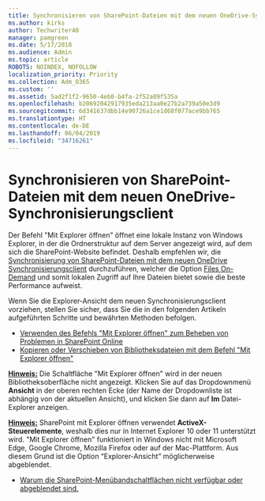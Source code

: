 ```yaml
---
title: Synchronisieren von SharePoint-Dateien mit dem neuen OneDrive-Synchronisierungsclient
ms.author: kirks
author: Techwriter40
manager: pamgreen
ms.date: 5/17/2018
ms.audience: Admin
ms.topic: article
ROBOTS: NOINDEX, NOFOLLOW
localization_priority: Priority
ms.collection: Adm_O365
ms.custom: ''
ms.assetid: 5ad2f1f2-9650-4eb0-b4fa-2f52a09f535a
ms.openlocfilehash: b20692042917935eda213aa0e27b2a739a50e3d9
ms.sourcegitcommit: 6d341637dbb14e90726a1ce1d68f077ace9bb765
ms.translationtype: HT
ms.contentlocale: de-DE
ms.lasthandoff: 06/04/2019
ms.locfileid: "34716261"
---
```

# <a name="sync-sharepoint-files-with-the-new-onedrive-sync-client"></a>Synchronisieren von SharePoint-Dateien mit dem neuen OneDrive-Synchronisierungsclient

<p>
  <span style="mso-bidi-font-family: Calibri; mso-bidi-theme-font: minor-latin;">Der Befehl "Mit Explorer öffnen" öffnet eine lokale Instanz von Windows Explorer, in der die Ordnerstruktur auf dem Server angezeigt wird, auf dem sich die SharePoint-Website befindet. Deshalb empfehlen wir, die <a href="https://support.office.com/de-DE/article/sync-sharepoint-files-with-the-new-onedrive-sync-client-6de9ede8-5b6e-4503-80b2-6190f3354a88">Synchronisierung von SharePoint-Dateien mit dem neuen OneDrive Synchronisierungsclient</a> durchzuführen, welcher die Option <a href="https://support.office.com/de-DE/article/learn-about-onedrive-files-on-demand-0e6860d3-d9f3-4971-b321-7092438fb38e">Files On-Demand</a> und somit lokalen Zugriff auf Ihre Dateien bietet sowie die beste Performance aufweist.</span></p> <p><span style="mso-bidi-font-family: Calibri; mso-bidi-theme-font: minor-latin;">Wenn Sie die Explorer-Ansicht dem neuen Synchronisierungsclient vorziehen, stellen Sie sicher, dass Sie die in den folgenden Artikeln aufgeführten Schritte und bewährten Methoden befolgen.</span></p> <ul> <li>
  <span style="mso-bidi-font-family: Calibri; mso-bidi-theme-font: minor-latin;">
  <a href="https://support.office.com/de-DE/article/How-to-use-the-Open-with-Explorer-command-to-troubleshoot-issues-in-SharePoint-Online-87155331-0c92-4224-a4c1-da5c21c4ade4">Verwenden des Befehls "Mit Explorer öffnen" zum Beheben von Problemen in SharePoint Online</a></span></li> <li>
  <span style="mso-bidi-font-family: Calibri; mso-bidi-theme-font: minor-latin;">
  <a href="https://support.office.com/de-DE/article/copy-or-move-library-files-by-using-open-with-explorer-aaee7bfb-e2a1-42ee-8fc0-bcc0754f04d2">Kopieren oder Verschieben von Bibliotheksdateien mit dem Befehl "Mit Explorer öffnen"</a></span></li> </ul> <p><strong style="mso-bidi-font-weight: normal;"><u><span style="mso-bidi-font-family: Calibri; mso-bidi-theme-font: minor-latin;">Hinweis:</span></u></strong><span style="mso-bidi-font-family: Calibri; mso-bidi-theme-font: minor-latin;"> Die Schaltfläche "Mit Explorer öffnen" wird in der neuen Bibliotheksoberfläche nicht angezeigt. Klicken Sie auf das Dropdownmenü <strong>Ansicht</strong> in der oberen rechten Ecke (der Name der Dropdownliste ist abhängig von der aktuellen Ansicht), und klicken Sie dann auf <strong>Im</strong> Datei-Explorer anzeigen.</span></p> <p><strong style="mso-bidi-font-weight: normal;"><u><span style="mso-bidi-font-family: Calibri; mso-bidi-theme-font: minor-latin;">Hinweis:</span></u></strong><span style="mso-bidi-font-family: Calibri; mso-bidi-theme-font: minor-latin;"> SharePoint mit Explorer öffnen verwendet <strong>ActiveX-Steuerelemente</strong>, weshalb dies nur in Internet Explorer 10 oder 11 unterstützt wird. "Mit Explorer öffnen" funktioniert in Windows nicht mit Microsoft Edge, Google Chrome, Mozilla Firefox oder auf der Mac-Plattform. Aus diesem Grund ist die Option &ldquo;Explorer-Ansicht&rdquo; möglicherweise abgeblendet.</span></p> <ul> <li>
  <span style="mso-bidi-font-family: Calibri; mso-bidi-theme-font: minor-latin;">
  <a href="https://support.office.com/de-DE/article/Why-SharePoint-ribbon-buttons-are-unavailable-48b0939a-2efb-4e79-b5e8-b2c4cb5d04ca">Warum die SharePoint-Menübandschaltflächen nicht verfügbar oder abgeblendet sind.</a></span></li> </ul> <p>&nbsp;</p>

  

